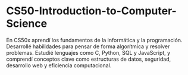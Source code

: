# CS50-Introduction-to-Computer-Science
En CS50x aprendí los fundamentos de la informática y la programación. Desarrollé habilidades para pensar de forma algorítmica y resolver problemas. Estudié lenguajes como C, Python, SQL y JavaScript, y comprendí conceptos clave como estructuras de datos, seguridad, desarrollo web y eficiencia computacional.
